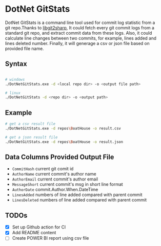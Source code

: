 # DotNet GitStats

DotNet GitStats is a command line tool used for commit log statistic from a git repo.Thanks to [libgit2sharp](https://github.com/libgit2/libgit2sharp),
It could fetch every git commit logs from a standard git repo, and extract commit data from these logs.
Also, it could calculate line changes between two commits, for example, lines added and lines deleted number.
Finally, it will generage a csv or json file based on provided file name.

## Syntax

```bash

# windows
./DotNetGitStats.exe -d <local repo dir> -o <output file path>

# linux
./DotNetGitStats -d <repo dir> -o <output path>
```

## Example

```bash
# get a csv result file
./DotNetGitStats.exe -d repos\BoatHouse -o result.csv

# get a json result file
./DotNetGitStats.exe -d repos\BoatHouse -o result.json
```

## Data Columns Provided Output File

- `CommitHash` current git comit id
- `AuthorName`  current commit's author name
- `AuthorEmail` current commit's author email
- `MessageShort` current commit's msg in short line format
- `AuthorDate` commit.Author.When.DateTime
- `LinesAdded` numbers of line added compared with parent commit
- `LinesDeleted` numbers of line added  compared with parent commit

## TODOs

- [x] Set up Github action for CI
- [x] Add README content
- [ ] Create POWER BI report using csv file
